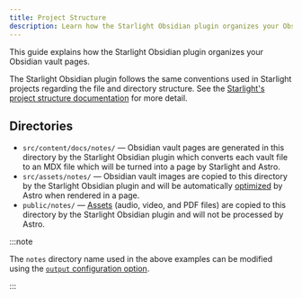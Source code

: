 ```yaml
---
title: Project Structure
description: Learn how the Starlight Obsidian plugin organizes your Obsidian vault pages.
---
```


This guide explains how the Starlight Obsidian plugin organizes your Obsidian vault pages.

The Starlight Obsidian plugin follows the same conventions used in Starlight projects regarding the file and directory structure.
See the [Starlight's project structure documentation](https://starlight.astro.build/guides/project-structure/) for more detail.

## Directories

- `src/content/docs/notes/` — Obsidian vault pages are generated in this directory by the Starlight Obsidian plugin which converts each vault file to an MDX file which will be turned into a page by Starlight and Astro.
- `src/assets/notes/` — Obsidian vault images are copied to this directory by the Starlight Obsidian plugin and will be automatically [optimized](https://docs.astro.build/en/guides/images/) by Astro when rendered in a page.
- `public/notes/` — [Assets](https://help.obsidian.md/Files+and+folders/Accepted+file+formats) (audio, video, and PDF files) are copied to this directory by the Starlight Obsidian plugin and will not be processed by Astro.

:::note

The `notes` directory name used in the above examples can be modified using the [`output` configuration option](/configuration/#output).

:::
